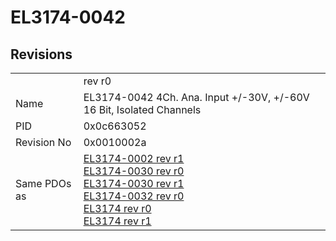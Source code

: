 # EL3174-0042

## Revisions
<table>
<tr>
<td></td>
<td>rev r0</td>
</tr>
<tr>
<td>Name</td>
<td>EL3174-0042 4Ch. Ana. Input +/-30V, +/-60V 16 Bit, Isolated Channels</td>
</tr>
<tr>
<td>PID</td>
<td>0x0c663052</td>
</tr>
<tr>
<td>Revision No</td>
<td>0x0010002a</td>
</tr>
<tr>
<td>Same PDOs as</td>
<td><a href="EL3174-0002.md">EL3174-0002 rev r1</a><br/><a href="EL3174-0030.md">EL3174-0030 rev r0</a><br/><a href="EL3174-0030.md">EL3174-0030 rev r1</a><br/><a href="EL3174-0032.md">EL3174-0032 rev r0</a><br/><a href="EL3174.md">EL3174 rev r0</a><br/><a href="EL3174.md">EL3174 rev r1</a></td>
</tr>
</table>
